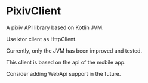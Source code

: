 # PixivClient
A pixiv API library based on Kotlin JVM.

Use ktor client as HttpClient.

Currently, only the JVM has been improved and tested.

This client is based on the api of the mobile app.

Consider adding WebApi support in the future.